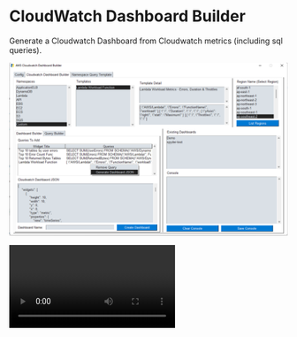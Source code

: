 # CloudWatch Dashboard Builder
Generate a Cloudwatch Dashboard from Cloudwatch metrics (including sql queries).

![Alt text](/images/cloudwatch-dashboard.png?raw=true "CloudWatch Dashboard Builder")


![Cloudwatch Dashboard Builder Video](/images/cloudwatch-dashboard-builder.mp4)

